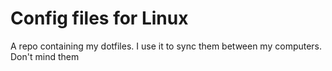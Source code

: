 # Config files for Linux
A repo containing my dotfiles. I use it to sync them between my computers. Don't mind them
